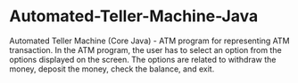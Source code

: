 # Automated-Teller-Machine-Java
Automated Teller Machine (Core Java) - ATM program for representing ATM transaction. In the ATM program, the user has to select an option from the options displayed on the screen. The options are related to withdraw the money, deposit the money, check the balance, and exit.
